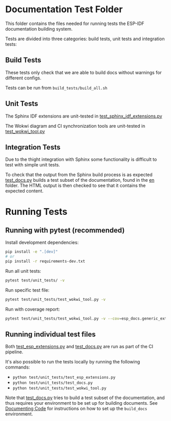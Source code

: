 # Documentation Test Folder

This folder contains the files needed for running tests the ESP-IDF documentation building system.

Tests are divided into three categories: build tests, unit tests and integration tests:

## Build Tests
These tests only check that we are able to build docs without warnings for different configs.

Tests can be run from `build_tests/build_all.sh`

## Unit Tests

The Sphinx IDF extensions are unit-tested in [test_sphinx_idf_extensions.py](unit_tests/test_esp_extensions.py)

The Wokwi diagram and CI synchronization tools are unit-tested in [test_wokwi_tool.py](unit_tests/test_wokwi_tool.py)

## Integration Tests
Due to the thight integration with Sphinx some functionality is difficult to test with simple unit tests.

 To check that the output from the Sphinx build process is as expected [test_docs.py](test_docs.py) builds a test subset of the documentation, found in the [en](en/) folder. The HTML output is then checked to see that it contains the expected content.

# Running Tests

## Running with pytest (recommended)

Install development dependencies:
```bash
pip install -e ".[dev]"
# or
pip install -r requirements-dev.txt
```

Run all unit tests:
```bash
pytest test/unit_tests/ -v
```

Run specific test file:
```bash
pytest test/unit_tests/test_wokwi_tool.py -v
```

Run with coverage report:
```bash
pytest test/unit_tests/test_wokwi_tool.py -v --cov=esp_docs.generic_extensions.docs_embed.tool.wokwi_tool --cov-report=term-missing
```

## Running individual test files

Both [test_esp_extensions.py](unit_tests/test_esp_extensions.py) and [test_docs.py](unit_tests/test_docs.py) are run as part of the CI pipeline.

It's also possible to run the tests locally by running the following commands:

* `python test/unit_tests/test_esp_extensions.py`
* `python test/unit_tests/test_docs.py`
* `python test/unit_tests/test_wokwi_tool.py`

Note that [test_docs.py](unit_tests/test_docs.py) tries to build a test subset of the documentation, and thus requires your environment to be set up for building documents. See [Documenting Code](https://docs.espressif.com/projects/esp-idf/en/latest/contribute/documenting-code.html) for instructions on how to set up the `build_docs` environment.
